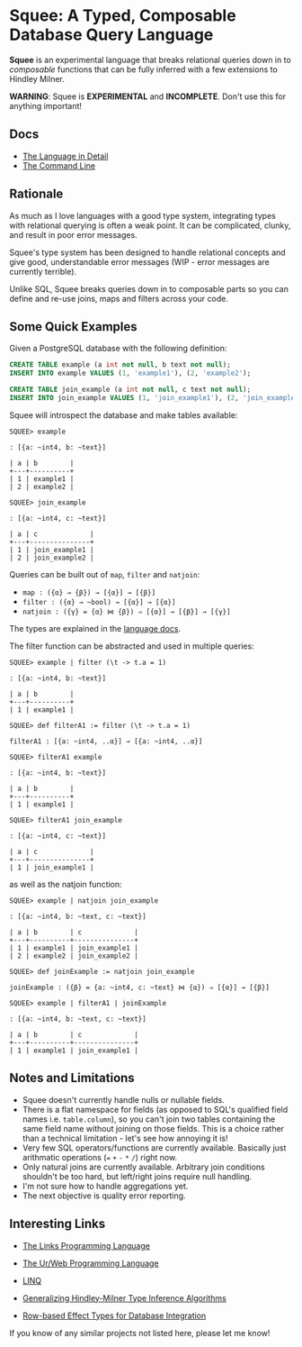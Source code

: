 # Squee: A Typed, Composable Database Query Language

**Squee** is an experimental language that breaks relational queries down in to *composable* functions that can be fully inferred with a few extensions to Hindley Milner.

**WARNING**: Squee is **EXPERIMENTAL** and **INCOMPLETE**. Don't use this for anything important!

## Docs

* [The Language in Detail](docs/language.md)
* [The Command Line](docs/cli.md)

## Rationale

As much as I love languages with a good type system, integrating types with relational querying is often a weak point. It can be complicated, clunky, and result in poor error messages.

Squee's type system has been designed to handle relational concepts and give good, understandable error messages (WIP - error messages are currently terrible).

Unlike SQL, Squee breaks queries down in to composable parts so you can define and re-use joins, maps and filters across your code.

## Some Quick Examples

Given a PostgreSQL database with the following definition:

```sql
CREATE TABLE example (a int not null, b text not null);
INSERT INTO example VALUES (1, 'example1'), (2, 'example2');

CREATE TABLE join_example (a int not null, c text not null);
INSERT INTO join_example VALUES (1, 'join_example1'), (2, 'join_example2');
```

Squee will introspect the database and make tables available:

```
SQUEE> example

: [{a: ~int4, b: ~text}]

| a | b        |
+---+----------+
| 1 | example1 |
| 2 | example2 |

SQUEE> join_example

: [{a: ~int4, c: ~text}]

| a | c             |
+---+---------------+
| 1 | join_example1 |
| 2 | join_example2 |
```

Queries can be built out of `map`, `filter` and `natjoin`:

* `map : ({α} → {β}) → [{α}] → [{β}]`
* `filter : ({α} → ~bool) → [{α}] → [{α}]`
* `natjoin : ({γ} = {α} ⋈ {β}) ⇒ [{α}] → [{β}] → [{γ}]`

The types are explained in the [language docs](docs/language.md).

The filter function can be abstracted and used in multiple queries:

```
SQUEE> example | filter (\t -> t.a = 1)

: [{a: ~int4, b: ~text}]

| a | b        |
+---+----------+
| 1 | example1 |

SQUEE> def filterA1 := filter (\t -> t.a = 1)

filterA1 : [{a: ~int4, ..α}] → [{a: ~int4, ..α}]

SQUEE> filterA1 example

: [{a: ~int4, b: ~text}]

| a | b        |
+---+----------+
| 1 | example1 |

SQUEE> filterA1 join_example

: [{a: ~int4, c: ~text}]

| a | c             |
+---+---------------+
| 1 | join_example1 |
```

as well as the natjoin function:

```
SQUEE> example | natjoin join_example

: [{a: ~int4, b: ~text, c: ~text}]

| a | b        | c             |
+---+----------+---------------+
| 1 | example1 | join_example1 |
| 2 | example2 | join_example2 |

SQUEE> def joinExample := natjoin join_example

joinExample : ({β} = {a: ~int4, c: ~text} ⋈ {α}) ⇒ [{α}] → [{β}]

SQUEE> example | filterA1 | joinExample

: [{a: ~int4, b: ~text, c: ~text}]

| a | b        | c             |
+---+----------+---------------+
| 1 | example1 | join_example1 |
```

## Notes and Limitations

* Squee doesn't currently handle nulls or nullable fields.
* There is a flat namespace for fields (as opposed to SQL's qualified field names i.e. `table.column`), so you can't join two tables containing the same field name without joining on those fields. This is a choice rather than a technical limitation - let's see how annoying it is!
* Very few SQL operators/functions are currently available. Basically just arithmatic operations (`=` `+` `-` `*` `/`) right now.
* Only natural joins are currently available. Arbitrary join conditions shouldn't be too hard, but left/right joins require null handling.
* I'm not sure how to handle aggregations yet.
* The next objective is quality error reporting.

## Interesting Links

* [The Links Programming Language](https://links-lang.org/)
* [The Ur/Web Programming Language](http://impredicative.com/ur/)
* [LINQ](https://docs.microsoft.com/en-us/dotnet/csharp/programming-guide/concepts/linq/)

* [Generalizing Hindley-Milner Type Inference Algorithms](https://www.researchgate.net/publication/2528716_Generalizing_Hindley-Milner_Type_Inference_Algorithms)
* [Row-based Effect Types for Database Integration](http://homepages.inf.ed.ac.uk/slindley/papers/corelinks.pdf)

If you know of any similar projects not listed here, please let me know!
